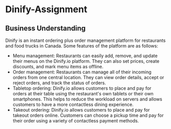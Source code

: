 # Dinify-Assignment

## Business Understanding
Dinify is an instant ordering plus order management platform for restaurants and food trucks in Canada. Some features of the platform are as follows:
<ul>
  <li>
    Menu management: Restaurants can easily add, remove, and update their menus on the Dinify.io platform. They can also set prices, create discounts, and mark menu items as offline.</li>
<li>Order management: Restaurants can manage all of their incoming orders from one central location. They can view order details, accept or reject orders, and track the status of orders.</li>
<li>Tabletop ordering: Dinify.io allows customers to place and pay for orders at their table using the restaurant's own tablets or their own smartphones. This helps to reduce the workload on servers and allows customers to have a more contactless dining experience.</li>
  <li>Takeout ordering: Dinify.io allows customers to place and pay for takeout orders online. Customers can choose a pickup time and pay for their order using a variety of contactless payment methods.</li>
</ul>
